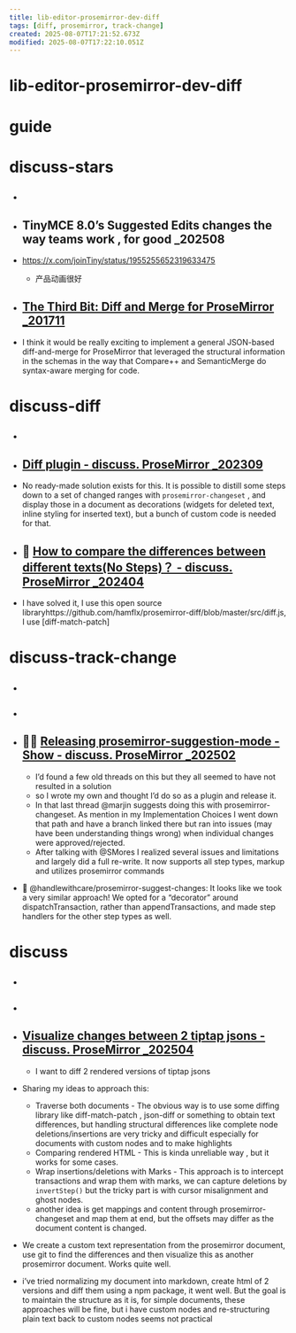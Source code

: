 ```yaml
---
title: lib-editor-prosemirror-dev-diff
tags: [diff, prosemirror, track-change]
created: 2025-08-07T17:21:52.673Z
modified: 2025-08-07T17:22:10.051Z
---
```


# lib-editor-prosemirror-dev-diff

# guide

# discuss-stars
- ## 

- ## TinyMCE 8.0’s Suggested Edits changes the way teams work , for good _202508
- https://x.com/joinTiny/status/1955255652319633475
  - 产品动画很好

- ## [The Third Bit: Diff and Merge for ProseMirror _201711](https://third-bit.com/2017/11/22/prosemirror-diff-merge/)
- I think it would be really exciting to implement a general JSON-based diff-and-merge for ProseMirror that leveraged the structural information in the schemas in the way that Compare++ and SemanticMerge do syntax-aware merging for code. 

# discuss-diff
- ## 

- ## [Diff plugin - discuss. ProseMirror _202309](https://discuss.prosemirror.net/t/diff-plugin/5837)
- No ready-made solution exists for this. It is possible to distill some steps down to a set of changed ranges with `prosemirror-changeset` , and display those in a document as decorations (widgets for deleted text, inline styling for inserted text), but a bunch of custom code is needed for that.

- ## 🌰 [How to compare the differences between different texts(No Steps)？ - discuss. ProseMirror _202404](https://discuss.prosemirror.net/t/how-to-compare-the-differences-between-different-texts-no-steps/6337)
- I have solved it, I use this open source libraryhttps://github.com/hamflx/prosemirror-diff/blob/master/src/diff.js, I use [diff-match-patch]

# discuss-track-change
- ## 

- ## 

- ## 🚀🌰 [Releasing prosemirror-suggestion-mode - Show - discuss. ProseMirror _202502](https://discuss.prosemirror.net/t/releasing-prosemirror-suggestion-mode/8239)
  - I’d found a few old threads on this but they all seemed to have not resulted in a solution
  - so I wrote my own and thought I’d do so as a plugin and release it.
  - In that last thread @marjin suggests doing this with prosemirror-changeset. As mention in my Implementation Choices I went down that path and have a branch linked there but ran into issues (may have been understanding things wrong) when individual changes were approved/rejected.
  - After talking with @SMores I realized several issues and limitations and largely did a full re-write. It now supports all step types, markup and utilizes prosemirror commands

- 👷 @handlewithcare/prosemirror-suggest-changes: It looks like we took a very similar approach! We opted for a “decorator” around dispatchTransaction, rather than appendTransactions, and made step handlers for the other step types as well.
# discuss
- ## 

- ## 

- ## [Visualize changes between 2 tiptap jsons - discuss. ProseMirror _202504](https://discuss.prosemirror.net/t/visualize-changes-between-2-tiptap-jsons/8328)
  - I want to diff 2 rendered versions of tiptap jsons
- Sharing my ideas to approach this:
  - Traverse both documents - The obvious way is to use some diffing library like diff-match-patch , json-diff or something to obtain text differences, but handling structural differences like complete node deletions/insertions are very tricky and difficult especially for documents with custom nodes and to make highlights
  - Comparing rendered HTML - This is kinda unreliable way , but it works for some cases.
  - Wrap insertions/deletions with Marks - This approach is to intercept transactions and wrap them with marks, we can capture deletions by `invertStep()` but the tricky part is with cursor misalignment and ghost nodes.
  - another idea is get mappings and content through prosemirror-changeset and map them at end, but the offsets may differ as the document content is changed.

- We create a custom text representation from the prosemirror document, use git to find the differences and then visualize this as another prosemirror document. Works quite well.

- i’ve tried normalizing my document into markdown, create html of 2 versions and diff them using a npm package, it went well. But the goal is to maintain the structure as it is, for simple documents, these approaches will be fine, but i have custom nodes and re-structuring plain text back to custom nodes seems not practical

